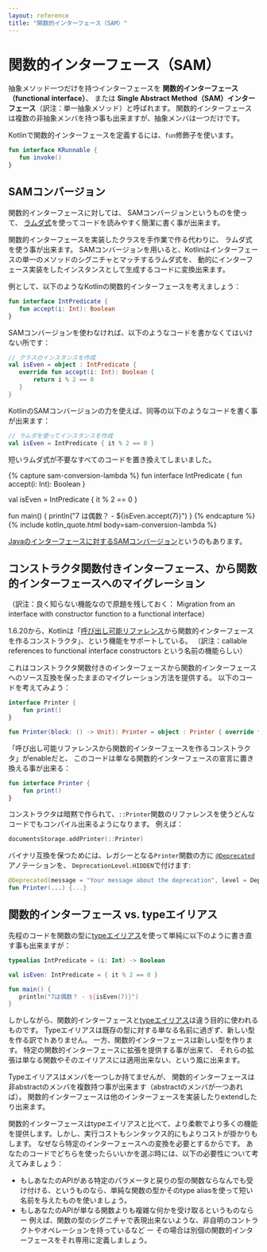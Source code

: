 ```yaml
---
layout: reference
title: "関数的インターフェース（SAM）"
---
```

# 関数的インターフェース（SAM）

抽象メソッド一つだけを持つインターフェースを **関数的インターフェース（functional interface）**、
または **Single Abstract Method（SAM）インターフェース**（訳注：単一抽象メソッド）と呼ばれます。
関数的インターフェースは複数の非抽象メンバを持つ事も出来ますが、抽象メンバは一つだけです。

Kotlinで関数的インターフェースを定義するには、`fun`修飾子を使います。

```kotlin
fun interface KRunnable {
   fun invoke()
}
```

## SAMコンバージョン

関数的インターフェースに対しては、
SAMコンバージョンというものを使って、
[ラムダ式](lambdas.md#ラムダ式と無名関数)を使ってコードを読みやすく簡潔に書く事が出来ます。

関数的インターフェースを実装したクラスを手作業で作る代わりに、
ラムダ式を使う事が出来ます。
SAMコンバージョンを用いると、Kotlinはインターフェースの単一のメソッドのシグニチャとマッチするラムダ式を、
動的にインターフェース実装をしたインスタンスとして生成するコードに変換出来ます。


例として、以下のようなKotlinの関数的インターフェースを考えましょう：

```kotlin
fun interface IntPredicate {
   fun accept(i: Int): Boolean
}
```

SAMコンバージョンを使わなければ、以下のようなコードを書かなくてはいけない所です：

```kotlin
// クラスのインスタンスを作成
val isEven = object : IntPredicate {
   override fun accept(i: Int): Boolean {
       return i % 2 == 0
   }
}
```

KotlinのSAMコンバージョンの力を使えば、同等の以下のようなコードを書く事が出来ます：

```kotlin
// ラムダを使ってインスタンスを作成
val isEven = IntPredicate { it % 2 == 0 }
```

短いラムダ式が不要なすべてのコードを置き換えてしまいました。

{% capture sam-conversion-lambda %}
fun interface IntPredicate {
   fun accept(i: Int): Boolean
}

val isEven = IntPredicate { it % 2 == 0 }

fun main() {
   println("7 は偶数？ - ${isEven.accept(7)}")
}
{% endcapture %}
{% include kotlin_quote.html body=sam-conversion-lambda %}

[Javaのインターフェースに対するSAMコンバージョン](java-interop.md#sam-conversions)というのもあります。

## コンストラクタ関数付きインターフェース、から関数的インターフェースへのマイグレーション

（訳注：良く知らない機能なので原題を残しておく： Migration from an interface with constructor function to a functional interface）

1.6.20から、Kotlinは「[呼び出し可能リファレンス](reflection.md#callable-references)から関数的インターフェースを作るコンストラクタ」、という機能をサポートしている。
（訳注：callable references to functional interface constructors という名前の機能らしい）

これはコンストラクタ関数付きのインターフェースから関数的インターフェースへのソース互換を保ったままのマイグレーション方法を提供する。
以下のコードを考えてみよう：

<!-- Starting from 1.6.20, Kotlin supports [callable references](reflection.md#callable-references) to functional interface constructors, which
adds a source-compatible way to migrate from an interface with a constructor function to a functional interface.
Consider the following code:
-->


```kotlin
interface Printer { 
    fun print() 
}

fun Printer(block: () -> Unit): Printer = object : Printer { override fun print() = block() }
```

「呼び出し可能リファレンスから関数的インターフェースを作るコンストラクタ」がenableだと、
このコードは単なる関数的インターフェースの宣言に置き換える事が出来る：

<!-- 
With callable references to functional interface constructors enabled, this code can be replaced with just a functional interface declaration:
-->

```kotlin
fun interface Printer { 
    fun print()
}
```

コンストラクタは暗黙で作られて、`::Printer`関数のリファレンスを使うどんなコードでもコンパイル出来るようになります。
例えば：

```kotlin
documentsStorage.addPrinter(::Printer)
```

バイナリ互換を保つためには、レガシーとなる`Printer`関数の方に
[`@Deprecated`](https://kotlinlang.org/api/latest/jvm/stdlib/kotlin/-deprecated/)アノテーションを、
`DeprecationLevel.HIDDEN`で付けます:


```kotlin
@Deprecated(message = "Your message about the deprecation", level = DeprecationLevel.HIDDEN)
fun Printer(...) {...}
```

## 関数的インターフェース vs. typeエイリアス

先程のコードを関数の型に[typeエイリアス](type-aliases.md)を使って単純に以下のように書き直す事も出来ますが：

```kotlin
typealias IntPredicate = (i: Int) -> Boolean

val isEven: IntPredicate = { it % 2 == 0 }

fun main() {
   println("7は偶数？ - ${isEven(7)}")
}
```

しかしながら、関数的インターフェースと[typeエイリアス](type-aliases.md)は違う目的に使われるものです。
Typeエイリアスは既存の型に対する単なる名前に過ぎず、新しい型を作る訳でｈありません。
一方、関数的インターフェースは新しい型を作ります。
特定の関数的インターフェースに拡張を提供する事が出来て、
それらの拡張は単なる関数やそのエイリアスには適用出来ない、という風に出来ます。

Typeエイリアスはメンバを一つしか持てませんが、
関数的インターフェースは非abstractのメンバを複数持つ事が出来ます（abstractのメンバが一つあれば）。
関数的インターフェースは他のインターフェースを実装したりextendしたり出来ます。

関数的インターフェースはtypeエイリアスと比べて、より柔軟でより多くの機能を提供します。しかし、実行コストもシンタックス的にもよりコストが掛かりもします。
なぜなら特定のインターフェースへの変換を必要とするからです。
あなたのコードでどちらを使ったらいいかを選ぶ時には、以下の必要性について考えてみましょう：
* もしあなたのAPIがある特定のパラメータと戻りの型の関数ならなんでも受け付ける、というものなら、単純な関数の型かそのtype aliasを使って短い名前を与えたものを使いましょう。
* もしあなたのAPIが単なる関数よりも複雑な何かを受け取るというものなら ー 例えば、関数の型のシグニチャで表現出来ないような、非自明のコントラクトやオペレーションを持っているなど ー その場合は別個の関数的インターフェースをそれ専用に定義しましょう。
